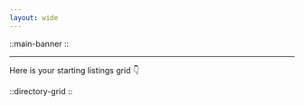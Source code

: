 ```yaml
---
layout: wide
---
```


::main-banner
::

---

Here is your starting listings grid 👇


::directory-grid
::
